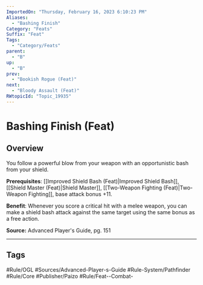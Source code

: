 ```yaml
---
ImportedOn: "Thursday, February 16, 2023 6:10:23 PM"
Aliases:
  - "Bashing Finish"
Category: "Feats"
Suffix: "Feat"
Tags:
  - "Category/Feats"
parent:
  - "B"
up:
  - "B"
prev:
  - "Bookish Rogue (Feat)"
next:
  - "Bloody Assault (Feat)"
RWtopicId: "Topic_19935"
---
```

# Bashing Finish (Feat)
## Overview
You follow a powerful blow from your weapon with an opportunistic bash from your shield.

**Prerequisites**: [[Improved Shield Bash (Feat)|Improved Shield Bash]], [[Shield Master (Feat)|Shield Master]], [[Two-Weapon Fighting (Feat)|Two-Weapon Fighting]], base attack bonus +11.

**Benefit**: Whenever you score a critical hit with a melee weapon, you can make a shield bash attack against the same target using the same bonus as a free action.

**Source:** Advanced Player's Guide, pg. 151


---
## Tags
#Rule/OGL #Sources/Advanced-Player-s-Guide #Rule-System/Pathfinder #Rule/Core #Publisher/Paizo #Rule/Feat--Combat-

